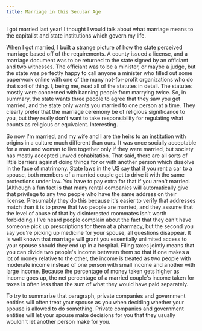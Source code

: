 ```yaml
---
title: Marriage in this Secular Age
---
```


I got married last year! I thought I would talk about what marriage means to the capitalist and state institutions which govern my life.

When I got married, I built a strange picture of how the state perceived marriage based off of the requirements. A county issued a license, and a marriage document was to be returned to the state signed by an officiant and two witnesses. The officiant was to be a minister, or maybe a judge, but the state was perfectly happy to call anyone a minister who filled out some paperwork online with one of the many not-for-profit organizations who do that sort of thing. I, being me, read all of the statutes in detail. The statutes mostly were concerned with banning people from marrying twice. So, in summary, the state wants three people to agree that they saw you get married, and the state only wants you married to one person at a time. They clearly prefer that the marriage ceremony be of religious significance to you, but they really don't want to take responsibility for regulating what counts as religious or equivalent. Interesting.

So now I'm married, and my wife and I are the heirs to an institution with origins in a culture much different than ours. It was once socially acceptable for a man and woman to live together only if they were married, but society has mostly accepted unwed cohabitation. That said, there are all sorts of little barriers against doing things for or with another person which dissolve in the face of matrimony. State laws in the US say that if you rent a car to a spouse, both members of a married couple get to drive it with the same protections under law. You have to pay extra for that if you aren't married. (Although a fun fact is that many rental companies will automatically give that privilege to any two people who have the same address on their license. Presumably they do this because it's easier to verify that addresses match than it is to prove that two people are married, and they assume that the level of abuse of that by disinterested roommates isn't worth forbidding.) I've heard people complain about the fact that they can't have someone pick up prescriptions for them at a pharmacy, but the second you say you're picking up medicine for your spouse, all questions disappear. It is well known that marriage will grant you essentially unlimited access to your spouse should they end up in a hospital. Filing taxes jointly means that you can divide two people's income between them so that if one makes a lot of money relative to the other, the income is treated as two people with moderate income instead of one person with small income and another with large income. Because the percentage of money taken gets higher as income goes up, the net percentage of a married couple's income taken for taxes is often less than the sum of what they would have paid separately.

To try to summarize that paragraph, private companies and government entities will often treat your spouse as you when deciding whether your spouse is allowed to do something. Private companies and government entities will let your spouse make decisions for you that they usually wouldn't let another person make for you.
